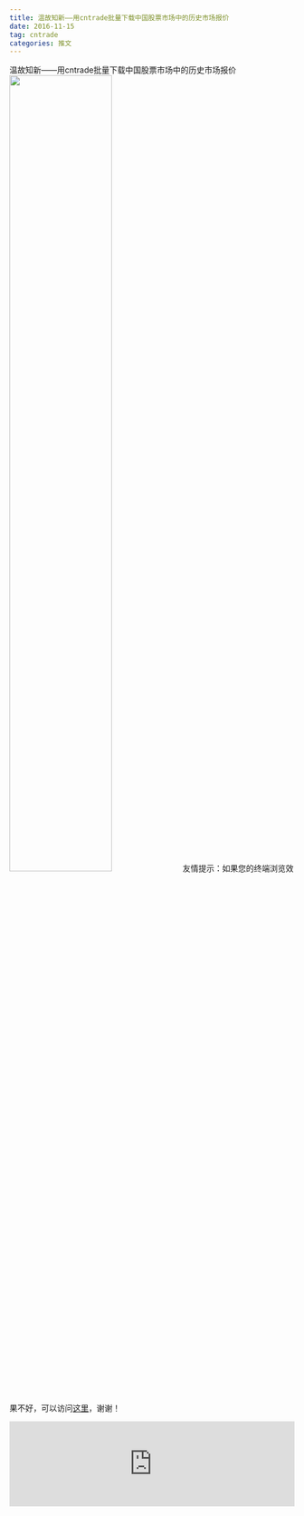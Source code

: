 ```yaml
---
title: 温故知新——用cntrade批量下载中国股票市场中的历史市场报价
date: 2016-11-15
tag: cntrade
categories: 推文
---
```

温故知新——用cntrade批量下载中国股票市场中的历史市场报价
<img src="http://mmbiz.qpic.cn/mmbiz_png/ACviaWTBFxhbFwHjMgl6cfIKd1sNOiaR8bqv0PjAAM9icQpbdrueo32biclogytcQssmTEdJU6tI1IW2W95Oz0jgMw/0?wx_fmt.png" style="width: 60%; height: auto;"/><!--more-->
友情提示：如果您的终端浏览效果不好，可以访问[这里](https://stata-club.github.io/stata_article/2016-11-15.html)，谢谢！
<iframe src="https://stata-club.github.io/stata_article/2016-11-15.html" id="iframepage" frameborder="0" scrolling="no" marginheight="0" marginwidth="0" width="100%" onLoad="iFrameHeight()"></iframe>
<script type="text/javascript" language="javascript">
function iFrameHeight() {
var ifm= document.getElementById("iframepage");
var subWeb = document.frames ? document.frames["iframepage"].document : ifm.contentDocument;   
if(ifm != null && subWeb != null) {
 ifm.height = subWeb.body.scrollHeight;
} 
} 
</script> 